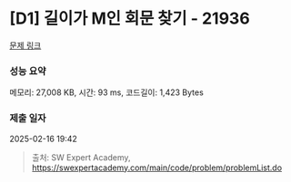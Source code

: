 # [D1] 길이가 M인 회문 찾기 - 21936 

[문제 링크](https://swexpertacademy.com/main/code/problem/problemDetail.do?contestProbId=AZFkKmLa1zEDFAQW) 

### 성능 요약

메모리: 27,008 KB, 시간: 93 ms, 코드길이: 1,423 Bytes

### 제출 일자

2025-02-16 19:42



> 출처: SW Expert Academy, https://swexpertacademy.com/main/code/problem/problemList.do